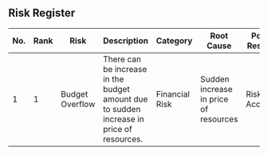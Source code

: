 ## Risk Register

No. | Rank | Risk | Description | Category | Root Cause | Potential Responses | Impact |
---|---|---|---|---|---|---|---|
1 | 1 | Budget Overflow | There can be increase in the budget amount due to sudden increase in price of resources.| Financial Risk | Sudden increase in price of resources | Risk Acceptance | High |

